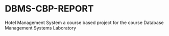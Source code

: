# DBMS-CBP-REPORT
Hotel Management System a course based project for the course Database Management Systems Laboratory
